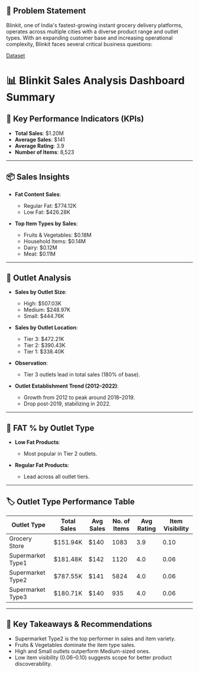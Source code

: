 ## 🧩 Problem Statement

Blinkit, one of India's fastest-growing instant grocery delivery platforms, operates across multiple cities with a diverse product range and outlet types. With an expanding customer base and increasing operational complexity, Blinkit faces several critical business questions:


[Dataset](https://1drv.ms/x/c/6b0eebc2e650057c/Ef0GumYwzbtBsEGrY8wZT14BTpT-BDBIybq69KKyDjxtmg?e=Lut4XV) 


# 📊 Blinkit Sales Analysis Dashboard Summary

## 🔑 Key Performance Indicators (KPIs)
- **Total Sales**: $1.20M
- **Average Sales**: $141
- **Average Rating**: 3.9
- **Number of Items**: 8,523

---

## 📦 Sales Insights

- **Fat Content Sales**:
  - Regular Fat: $774.12K
  - Low Fat: $426.28K

- **Top Item Types by Sales**:
  - Fruits & Vegetables: $0.18M
  - Household Items: $0.14M
  - Dairy: $0.12M
  - Meat: $0.11M

---

## 🏪 Outlet Analysis

- **Sales by Outlet Size**:
  - High: $507.03K
  - Medium: $248.97K
  - Small: $444.76K

- **Sales by Outlet Location**:
  - Tier 3: $472.21K
  - Tier 2: $390.43K
  - Tier 1: $338.40K

- **Observation**:
  - Tier 3 outlets lead in total sales (180% of base).

- **Outlet Establishment Trend (2012–2022)**:
  - Growth from 2012 to peak around 2018–2019.
  - Drop post-2019, stabilizing in 2022.

---

## 🧃 FAT % by Outlet Type

- **Low Fat Products**:
  - Most popular in Tier 2 outlets.

- **Regular Fat Products**:
  - Lead across all outlet tiers.

---

## 🏷️ Outlet Type Performance Table

| Outlet Type         | Total Sales | Avg Sales | No. of Items | Avg Rating | Item Visibility |
|---------------------|-------------|-----------|---------------|-------------|------------------|
| Grocery Store       | $151.94K    | $140      | 1083          | 3.9         | 0.10             |
| Supermarket Type1   | $181.48K    | $142      | 1120          | 4.0         | 0.06             |
| Supermarket Type2   | $787.55K    | $141      | 5824          | 4.0         | 0.06             |
| Supermarket Type3   | $180.71K    | $140      | 935           | 4.0         | 0.06             |


---

## 📌 Key Takeaways & Recommendations

- Supermarket Type2 is the top performer in sales and item variety.
- Fruits & Vegetables dominate the item type sales.
- High and Small outlets outperform Medium-sized ones.
- Low item visibility (0.06–0.10) suggests scope for better product discoverability.







